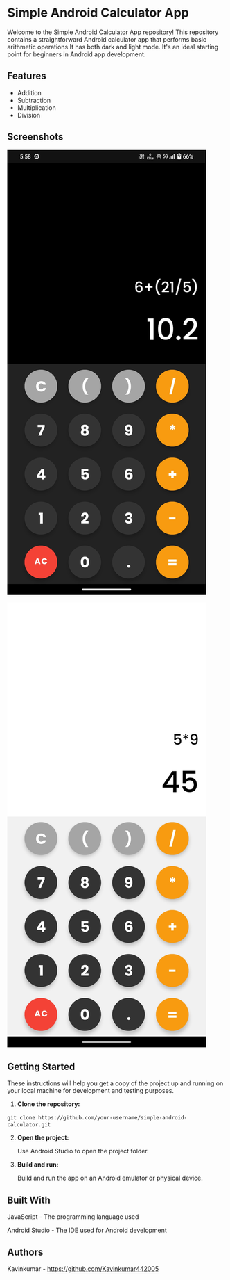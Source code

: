 # Simple Android Calculator App

Welcome to the Simple Android Calculator App repository! This repository contains a straightforward Android calculator app that performs basic arithmetic operations.It has both dark and light mode. It's an ideal starting point for beginners in Android app development.

## Features

- Addition
- Subtraction
- Multiplication
- Division

## Screenshots

![Dark mode screenshot](https://github.com/Kavinkumar442005/Simple-Calculator/blob/master/Dark%20mode%20calculator.jpg?raw=true )

![Light mode screenshot](https://github.com/Kavinkumar442005/Simple-Calculator/blob/master/Light%20mode%20calculator.jpg)

## Getting Started

These instructions will help you get a copy of the project up and running on your local machine for development and testing purposes.
1. **Clone the repository:**
```
git clone https://github.com/your-username/simple-android-calculator.git
```
2. **Open the project:**

   Use Android Studio to open the project folder.

3. **Build and run:**

   Build and run the app on an Android emulator or physical device.

## Built With

JavaScript - The programming language used

Android Studio - The IDE used for Android development

## Authors
Kavinkumar - https://github.com/Kavinkumar442005
